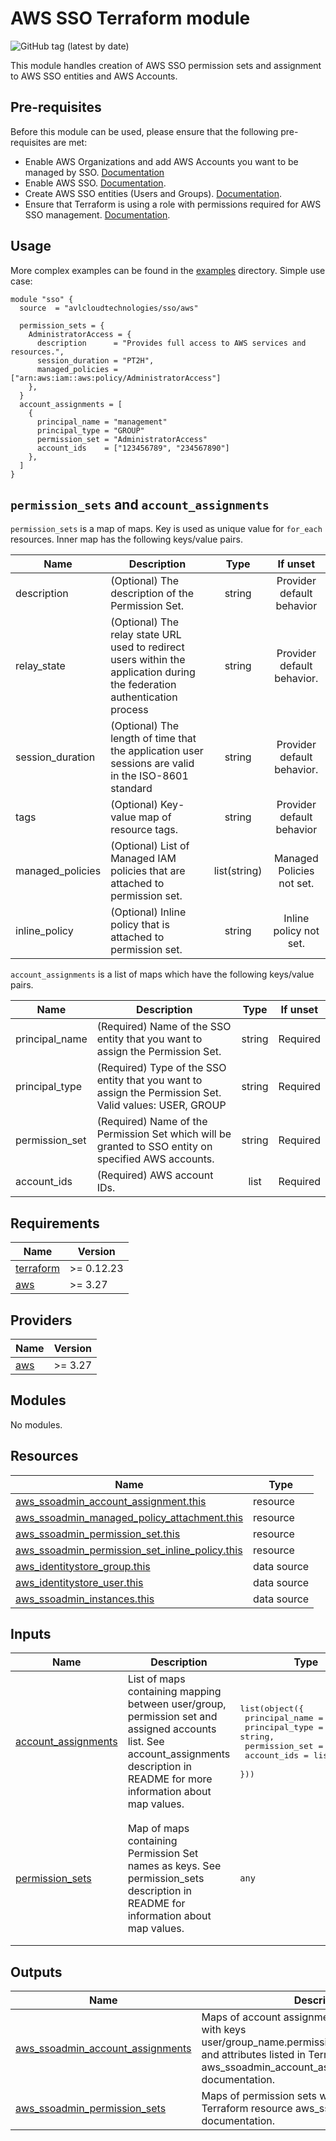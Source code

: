 # AWS SSO Terraform module
![GitHub tag (latest by date)](https://img.shields.io/github/v/tag/axel-springer-kugawana/terraform-aws-sso)

This module handles creation of AWS SSO permission sets and assignment to AWS SSO entities and AWS Accounts.

## Pre-requisites
Before this module can be used, please ensure that the following pre-requisites are met:
- Enable AWS Organizations and add AWS Accounts you want to be managed by SSO. [Documentation](https://docs.aws.amazon.com/organizations/latest/userguide/orgs_tutorials_basic.html)
- Enable AWS SSO. [Documentation](https://docs.aws.amazon.com/singlesignon/latest/userguide/step1.html).
- Create AWS SSO entities (Users and Groups). [Documentation](https://docs.aws.amazon.com/singlesignon/latest/userguide/addusers.html).
- Ensure that Terraform is using a role with permissions required for AWS SSO management. [Documentation](https://docs.aws.amazon.com/singlesignon/latest/userguide/iam-auth-access-using-id-policies.html#requiredpermissionsconsole).

## Usage
More complex examples can be found in the [examples](https://github.com/axel-springer-kugawana/terraform-aws-sso/tree/master/examples) directory. Simple use case:


```hcl
module "sso" {
  source  = "avlcloudtechnologies/sso/aws"

  permission_sets = {
    AdministratorAccess = {
      description      = "Provides full access to AWS services and resources.",
      session_duration = "PT2H",
      managed_policies = ["arn:aws:iam::aws:policy/AdministratorAccess"]
    },
  }
  account_assignments = [
    {
      principal_name = "management"
      principal_type = "GROUP"
      permission_set = "AdministratorAccess"
      account_ids    = ["123456789", "234567890"]
    },
  ]
}
```

## `permission_sets` and `account_assignments`

`permission_sets` is a map of maps. Key is used as unique value for `for_each` resources. Inner map has the following keys/value pairs.

| Name | Description | Type | If unset |
|------|-------------|:----:|:-----:|
| description | (Optional) The description of the Permission Set. | string | Provider default behavior |
| relay\_state | (Optional) The relay state URL used to redirect users within the application during the federation authentication process | string | Provider default behavior. |
| session\_duration | (Optional) The length of time that the application user sessions are valid in the ISO-8601 standard | string | Provider default behavior. |
| tags | (Optional) Key-value map of resource tags. | string | Provider default behavior |
| managed\_policies | (Optional) List of Managed IAM policies that are attached to permission set. | list(string) | Managed Policies not set. |
| inline\_policy | (Optional) Inline policy that is attached to permission set. | string | Inline policy not set. |

`account_assignments` is a list of maps which have the following keys/value pairs.

| Name | Description | Type | If unset |
|------|-------------|:----:|:-----:|
| principal\_name | (Required) Name of the SSO entity that you want to assign the Permission Set. | string | Required |
| principal\_type | (Required) Type of the SSO entity that you want to assign the Permission Set. Valid values: USER, GROUP | string | Required |
| permission\_set | (Required) Name of the Permission Set which will be granted to SSO entity on specified AWS accounts. | string | Required | 
| account\_ids | (Required) AWS account IDs. | list | Required |


<!-- BEGINNING OF PRE-COMMIT-TERRAFORM DOCS HOOK -->
## Requirements

| Name | Version |
|------|---------|
| <a name="requirement_terraform"></a> [terraform](#requirement\_terraform) | >= 0.12.23 |
| <a name="requirement_aws"></a> [aws](#requirement\_aws) | >= 3.27 |

## Providers

| Name | Version |
|------|---------|
| <a name="provider_aws"></a> [aws](#provider\_aws) | >= 3.27 |

## Modules

No modules.

## Resources

| Name | Type |
|------|------|
| [aws_ssoadmin_account_assignment.this](https://registry.terraform.io/providers/hashicorp/aws/latest/docs/resources/ssoadmin_account_assignment) | resource |
| [aws_ssoadmin_managed_policy_attachment.this](https://registry.terraform.io/providers/hashicorp/aws/latest/docs/resources/ssoadmin_managed_policy_attachment) | resource |
| [aws_ssoadmin_permission_set.this](https://registry.terraform.io/providers/hashicorp/aws/latest/docs/resources/ssoadmin_permission_set) | resource |
| [aws_ssoadmin_permission_set_inline_policy.this](https://registry.terraform.io/providers/hashicorp/aws/latest/docs/resources/ssoadmin_permission_set_inline_policy) | resource |
| [aws_identitystore_group.this](https://registry.terraform.io/providers/hashicorp/aws/latest/docs/data-sources/identitystore_group) | data source |
| [aws_identitystore_user.this](https://registry.terraform.io/providers/hashicorp/aws/latest/docs/data-sources/identitystore_user) | data source |
| [aws_ssoadmin_instances.this](https://registry.terraform.io/providers/hashicorp/aws/latest/docs/data-sources/ssoadmin_instances) | data source |

## Inputs

| Name | Description | Type | Default | Required |
|------|-------------|------|---------|:--------:|
| <a name="input_account_assignments"></a> [account\_assignments](#input\_account\_assignments) | List of maps containing mapping between user/group, permission set and assigned accounts list. See account\_assignments description in README for more information about map values. | <pre>list(object({<br>    principal_name = string,<br>    principal_type = string,<br>    permission_set = string,<br>    account_ids    = list(string)<br>  }))</pre> | `[]` | no |
| <a name="input_permission_sets"></a> [permission\_sets](#input\_permission\_sets) | Map of maps containing Permission Set names as keys. See permission\_sets description in README for information about map values. | `any` | <pre>{<br>  "AdministratorAccess": {<br>    "description": "Provides full access to AWS services and resources.",<br>    "managed_policies": [<br>      "arn:aws:iam::aws:policy/AdministratorAccess"<br>    ],<br>    "session_duration": "PT2H"<br>  }<br>}</pre> | no |

## Outputs

| Name | Description |
|------|-------------|
| <a name="output_aws_ssoadmin_account_assignments"></a> [aws\_ssoadmin\_account\_assignments](#output\_aws\_ssoadmin\_account\_assignments) | Maps of account assignments to permission sets with keys user/group\_name.permission\_set\_name.account\_id and attributes listed in Terraform resource aws\_ssoadmin\_account\_assignment documentation. |
| <a name="output_aws_ssoadmin_permission_sets"></a> [aws\_ssoadmin\_permission\_sets](#output\_aws\_ssoadmin\_permission\_sets) | Maps of permission sets with attributes listed in Terraform resource aws\_ssoadmin\_permission\_set documentation. |
<!-- END OF PRE-COMMIT-TERRAFORM DOCS HOOK -->